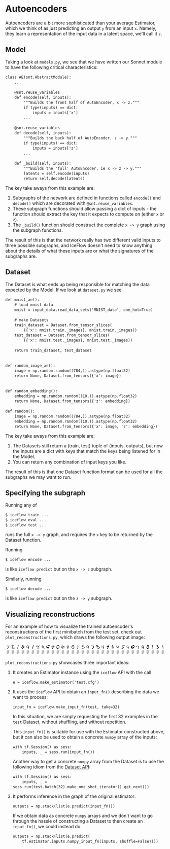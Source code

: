 Autoencoders
============

Autoencoders are a bit more sophisticated than your average Estimator, which we
think of as just predicting an output `y` from an input `x`. Namely, they learn
a representation of the input data in a latent space, we'll call it `z`.

Model
-----

Taking a look at `models.py`, we see that we have written our Sonnet module to
have the following critical characteristics:

    class AE(snt.AbstractModule):
        ...
    
        @snt.reuse_variables
        def encode(self, inputs):
            """Builds the front half of AutoEncoder, x -> z."""
            if type(inputs) == dict:
                inputs = inputs['x']
            ...
    
        @snt.reuse_variables
        def decode(self, inputs):
            """Builds the back half of AutoEncoder, z -> y."""
            if type(inputs) == dict:
                inputs = inputs['z']
            ...
    
        def _build(self, inputs):
            """Builds the 'full' AutoEncoder, ie x -> z -> y."""
            latents = self.encode(inputs)
            return self.decode(latents)

The key take aways from this example are:

1. Subgraphs of the network are defined in functions called `encode()` and
   `decode()` which are decorated with `@snt.reuse_variables`.
2. These subgraph functions should allow passing a dict of inputs - the function
   should extract the key that it expects to compute on (either `x` or `z`).
3. The `_build()` function should construct the complete `x -> y` graph using
   the subgraph functions.

The result of this is that the network really has two different valid inputs to
three possible subgraphs, and IceFlow doesn't need to know anything about the
details of what these inputs are or what the signatures of the subgraphs are.

Dataset
-------

The Dataset is what ends up being responsible for matching the data expected by
the Model. If we look at `dataset.py` we see

    def mnist_ae():
        # load mnist data
        mnist = input_data.read_data_sets('MNIST_data', one_hot=True)
    
        # make Datasets
        train_dataset = Dataset.from_tensor_slices(
            ({'x': mnist.train._images}, mnist.train._images))
        test_dataset = Dataset.from_tensor_slices(
            ({'x': mnist.test._images}, mnist.test._images))
    
        return train_dataset, test_dataset
    
    
    def random_image_ae():
        image = np.random.random((784,)).astype(np.float32)
        return None, Dataset.from_tensors({'x': image})
    
    
    def random_embedding():
        embedding = np.random.random((10,)).astype(np.float32)
        return None, Dataset.from_tensors({'z': embedding})
    
    def random():
        image = np.random.random((784,)).astype(np.float32)
        embedding = np.random.random((10,)).astype(np.float32)
        return None, Dataset.from_tensors({'x': image, 'z': embedding})

The key take aways from this example are:

1. The Datasets still return a (train, test) tuple of (inputs, outputs), but now
   the inputs are a dict with keys that match the keys being listened for in the
   Model.
2. You can return any combination of input keys you like.

The result of this is that one Dataset function format can be used for all the
subgraphs we may want to run.

Specifying the subgraph
-----------------------

Running any of

    $ iceflow train ...
    $ iceflow eval ...
    $ iceflow test ...

runs the full `x -> y` graph, and requires the `x` key to be returned by the
Dataset function.

Running

    $ iceflow encode ...

is like `iceflow predict` but on the `x -> z` subgraph.

Similarly, running

    $ iceflow decode ...

is like `iceflow predict` but on the `z -> y` subgraph.

Visualizing reconstructions
---------------------------

For an example of how to visualize the trained autoencoder's reconstructions of
the first minibatch from the test set, check out `plot_reconstructions.py`,
which draws the following output image:

![](test.png)

`plot_reconstructions.py` showcases three important ideas:

1. It creates an Estimator instance using the `iceflow` API with the call

       e = iceflow.make_estimator('test.cfg')

2. It uses the `iceflow` API to obtain an `input_fn()` describing the data we
   want to process:

       input_fn = iceflow.make_input_fn(test, take=32)

   In this situation, we are simply requesting the first 32 examples in the
   `test` Dataset, without shuffling, and without repetition.

   This `input_fn()` is suitable for use with the Estimator constructed above,
   but it can also be used to obtain a concrete `numpy` array of the inputs:

       with tf.Session() as sess:
           inputs, _ = sess.run(input_fn())

   Another way to get a concrete `numpy` array from the Dataset is to use the
   following idiom from the [Dataset API](https://www.tensorflow.org/programmers_guide/datasets):

       with tf.Session() as sess:
           inputs, _ = sess.run(test.batch(32).make_one_shot_iterator().get_next())

3. It performs inference in the graph of the original estimator:

       outputs = np.stack(list(e.predict(input_fn)))

   If we obtain data as concrete `numpy` arrays and we don't want to go through
   the hassle of constructing a Dataset to then create an `input_fn()`, we could
   instead do:

       outputs = np.stack(list(e.predict(
           tf.estimator.inputs.numpy_input_fn(inputs, shuffle=False))))

